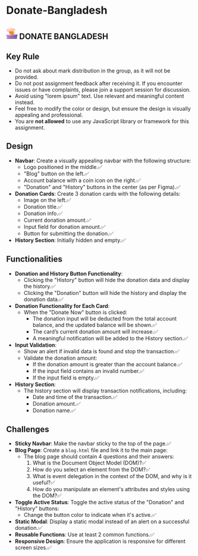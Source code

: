 # Donate-Bangladesh

## <img width=30px src="assets/logo.png"/> DONATE BANGLADESH

## Key Rule

- Do not ask about mark distribution in the group, as it will not be provided.
- Do not post assignment feedback after receiving it. If you encounter issues or have complaints, please join a support session for discussion.
- Avoid using "lorem ipsum" text. Use relevant and meaningful content instead.
- Feel free to modify the color or design, but ensure the design is visually appealing and professional.
- You are **not allowed** to use any JavaScript library or framework for this assignment.

## Design

- **Navbar**: Create a visually appealing navbar with the following structure:
  - Logo positioned in the middle.✅
  - "Blog" button on the left.✅
  - Account balance with a coin icon on the right.✅
  - "Donation" and "History" buttons in the center (as per Figma).✅
- **Donation Cards**: Create 3 donation cards with the following details:
  - Image on the left.✅
  - Donation title.✅
  - Donation info.✅
  - Current donation amount.✅
  - Input field for donation amount.✅
  - Button for submitting the donation.✅
- **History Section**: Initially hidden and empty.✅

## Functionalities

- **Donation and History Button Functionality**:
  - Clicking the "History" button will hide the donation data and display the history.✅
  - Clicking the "Donation" button will hide the history and display the donation data.✅
- **Donation Functionality for Each Card**:
  - When the "Donate Now" button is clicked:
    - The donation input will be deducted from the total account balance, and the updated balance will be shown.✅
    - The card’s current donation amount will increase.✅
    - A meaningful notification will be added to the History section.✅
- **Input Validation**:
  - Show an alert if invalid data is found and stop the transaction.✅
  - Validate the donation amount:
    - If the donation amount is greater than the account balance.✅
    - If the input field contains an invalid number.✅
    - If the input field is empty.✅
- **History Section**:
  - The history section will display transaction notifications, including:
    - Date and time of the transaction.✅
    - Donation amount.✅
    - Donation name.✅

## Challenges

- **Sticky Navbar**: Make the navbar sticky to the top of the page.✅
- **Blog Page**: Create a `blog.html` file and link it to the main page:
  - The blog page should contain 4 questions and their answers:
    1. What is the Document Object Model (DOM)?✅
    2. How do you select an element from the DOM?✅
    3. What is event delegation in the context of the DOM, and why is it useful?✅
    4. How do you manipulate an element's attributes and styles using the DOM?✅
- **Toggle Active Status**: Toggle the active status of the "Donation" and "History" buttons:
  - Change the button color to indicate when it's active.✅
- **Static Modal**: Display a static modal instead of an alert on a successful donation.✅
- **Reusable Functions**: Use at least 2 common functions.✅
- **Responsive Design**: Ensure the application is responsive for different screen sizes.✅
